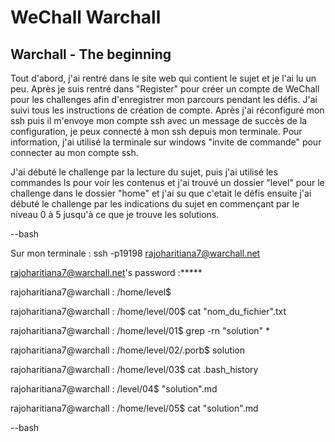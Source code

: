 # WeChall Warchall
## Warchall - The beginning 
Tout d'abord, j'ai rentré dans le site web qui contient le sujet et je l'ai lu un peu. Après je suis rentré dans "Register" pour créer un compte de WeChall pour les challenges afin d'enregistrer mon parcours pendant les défis. J'ai suivi tous les instructions de création de compte. Après j'ai réconfiguré mon ssh puis il m'envoye mon compte ssh avec un message de succès de la configuration, je peux connecté à mon ssh depuis mon terminale. Pour information, j'ai utilisé la terminale sur windows "invite de commande" pour connecter au mon compte ssh.

J'ai débuté le challenge par la lecture du sujet, puis j'ai utilisé les commandes ls pour voir les contenus et j'ai trouvé un dossier "level" pour le challenge dans le dossier "home" et j'ai su que c'etait le défis ensuite j'ai débuté le challenge par les indications du sujet en commençant par le niveau 0 à 5 jusqu'à ce que je trouve les solutions.

--bash 

Sur mon terminale : ssh -p19198 rajoharitiana7@warchall.net

rajoharitiana7@warchall.net's password :*****

rajoharitiana7@warchall : /home/level$ 

rajoharitiana7@warchall : /home/level/00$ cat "nom_du_fichier".txt

rajoharitiana7@warchall : /home/level/01$ grep -rn "solution" *

rajoharitiana7@warchall : /home/level/02/.porb$ solution

rajoharitiana7@warchall : /home/level/03$ cat .bash_history

rajoharitiana7@warchall : /level/04$ "solution".md 

rajoharitiana7@warchall : /home/level/05$ cat "solution".md

--bash
